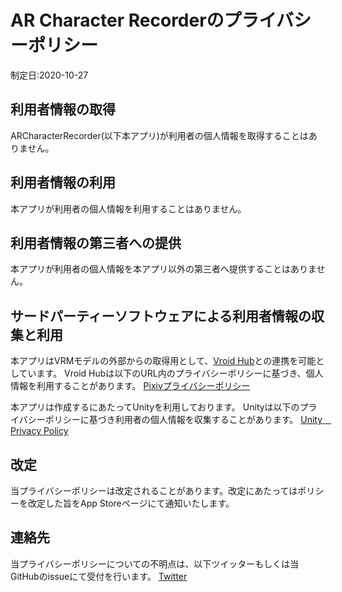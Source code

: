 # AR Character Recorderのプライバシーポリシー
制定日:2020-10-27

## 利用者情報の取得
ARCharacterRecorder(以下本アプリ)が利用者の個人情報を取得することはありません。


## 利用者情報の利用
本アプリが利用者の個人情報を利用することはありません。

## 利用者情報の第三者への提供
本アプリが利用者の個人情報を本アプリ以外の第三者へ提供することはありません。

## サードパーティーソフトウェアによる利用者情報の収集と利用
本アプリはVRMモデルの外部からの取得用として、[Vroid Hub](https://hub.vroid.com/)との連携を可能としています。
Vroid Hubは以下のURL内のプライバシーポリシーに基づき、個人情報を利用することがあります。
[Pixivプライバシーポリシー](https://policies.pixiv.net/#privacy)

本アプリは作成するにあたってUnityを利用しております。
Unityは以下のプライバシーポリシーに基づき利用者の個人情報を収集することがあります。
 [Unity　Privacy Policy](https://unity3d.com/legal/privacy-policy)
 

## 改定
当プライバシーポリシーは改定されることがあります。改定にあたってはポリシーを改定した旨をApp Storeページにて通知いたします。

## 連絡先
当プライバシーポリシーについての不明点は、以下ツイッターもしくは当GitHubのissueにて受付を行います。
[Twitter](https://twitter.com/kitututuk_games)
